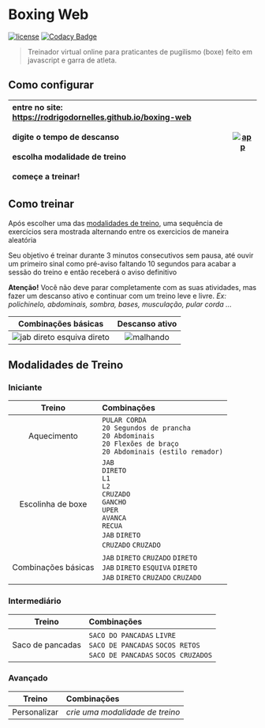 # Boxing Web #
[![license](https://img.shields.io/github/license/rodrigodornelles/boxing-web)](https://github.com/RodrigoDornelles/3bc-lang/blob/master/LICENSE.txt) 
[![Codacy Badge](https://app.codacy.com/project/badge/Grade/575cc8a61b794e90a51a4ae29679ae68)](https://www.codacy.com/gh/RodrigoDornelles/boxing-web/dashboard?utm_source=github.com&amp;utm_medium=referral&amp;utm_content=RodrigoDornelles/boxing-web&amp;utm_campaign=Badge_Grade)

> Treinador virtual online para praticantes de pugilismo (boxe) feito em javascript e garra de atleta.

## Como configurar ##

| entre no site: <https://rodrigodornelles.github.io/boxing-web><br/><br/>digite o tempo de descanso<br/><br/>escolha modalidade de treino<br/><br/>começe a treinar! | [![app](https://cdn.discordapp.com/attachments/268884978132058112/815600075304468480/app.gif)](https://rodrigodornelles.github.io/boxing-web) |
| :- | - |

## Como treinar ##
Após escolher uma das [modalidades de treino](#modalidades-de-treino), uma sequência de exercícios sera mostrada alternando entre os exercicios de maneira aleatória 

Seu objetivo é treinar durante 3 minutos consecutivos sem pausa, até ouvir um primeiro sinal como pré-aviso faltando 10 segundos para acabar a sessão do treino e então receberá o aviso definitivo

**Atenção!** Você não deve parar completamente com as suas atividades, mas fazer um descanso ativo e continuar com um treino leve e livre. *Ex: polichinelo, abdominais, sombra, bases, musculação, pular corda ...*

| Combinações básicas | Descanso ativo |
| :-----------------: | :------------: |
| ![jab direto esquiva direto](https://cdn.discordapp.com/attachments/268884978132058112/815595674208567306/jab_direto_esquiva_direto.gif) | ![malhando](https://cdn.discordapp.com/attachments/268884978132058112/815594701112475668/malhando.gif) |

## Modalidades de Treino ##
### Iniciante ###
| Treino | Combinações |
| :----: | :---------- |
| Aquecimento | `PULAR CORDA`<br/>`20 Segundos de prancha`<br/>`20 Abdominais`<br/>`20 Flexões de braço`<br/>`20 Abdominais (estilo remador)` |
| Escolinha de boxe | `JAB`<br/>`DIRETO`<br/>`L1`<br/>`L2`<br/>`CRUZADO`<br/>`GANCHO`<br/>`UPER`<br/>`AVANCA`<br/>`RECUA`<br/>`JAB` `DIRETO`<br/>`CRUZADO` `CRUZADO` |
| Combinações básicas | `JAB` `DIRETO` `CRUZADO` `DIRETO`<br/>`JAB` `DIRETO` `ESQUIVA` `DIRETO`<br/>`JAB` `DIRETO` `CRUZADO` `CRUZADO` |

### Intermediário ###
| Treino | Combinações |
| :----: | :---------- |
| Saco de pancadas | `SACO DO PANCADAS` `LIVRE`<br/>`SACO DE PANCADAS` `SOCOS RETOS`<br/>`SACO DE PANCADAS` `SOCOS CRUZADOS` |

### Avançado ###
| Treino | Combinações |
| :----: | :---------- |
| Personalizar | _crie uma modalidade de treino_ |
